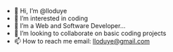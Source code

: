 - 👋 Hi, I’m @lloduye
- 👀 I’m interested in coding
- 🌱 I’m a Web and Software Developer...
- 💞️ I’m looking to collaborate on basic coding projects
- 📫 How to reach me email: lloduye@gmail.com

<!---
lloduye/lloduye is a ✨ special ✨ repository because its `README.md` (this file) appears on your GitHub profile.
You can click the Preview link to take a look at your changes.
--->
